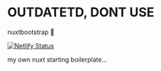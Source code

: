 # OUTDATETD, DONT USE
nuxtbootstrap :mushroom:

[![Netlify Status](https://api.netlify.com/api/v1/badges/1c2cb01b-b41a-466f-9530-bd17541c537b/deploy-status)](https://app.netlify.com/sites/nuxt-bootstrap/deploys)

my own nuxt starting boilerplate...
